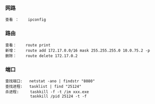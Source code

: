 ### 网路

```
查看 ：    ipconfig
```

### 路由

```
查看：    route print
新增：    route add 172.17.0.0/16 mask 255.255.255.0 10.0.75.2 -p
删除：    route delete 172.17.0.2
```

### 端口

```
查找端口:   netstat -ano | findstr "8080"
查找进程:   tasklist | find "25124"
杀进程:     taskkill -f -t /im xxx.exe
           taskkill /pid 25124 -t -f
```

